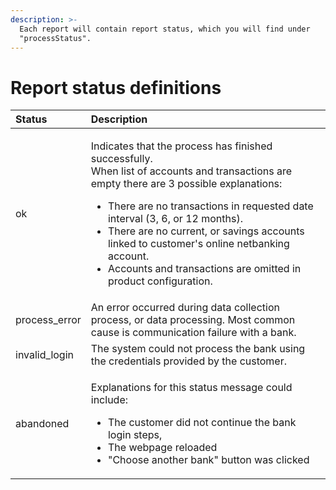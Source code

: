 ```yaml
---
description: >-
  Each report will contain report status, which you will find under
  "processStatus".
---
```


# Report status definitions

<table>
  <thead>
    <tr>
      <th style="text-align:left">Status</th>
      <th style="text-align:left">Description</th>
    </tr>
  </thead>
  <tbody>
    <tr>
      <td style="text-align:left">ok</td>
      <td style="text-align:left">
        <p>Indicates that the process has finished successfully.
          <br />When list of accounts and transactions are empty there are 3 possible
          explanations:</p>
        <ul>
          <li>There are no transactions in requested date interval (3, 6, or 12 months).</li>
          <li>There are no current, or savings accounts linked to customer&apos;s online
            netbanking account.</li>
          <li>Accounts and transactions are omitted in product configuration.</li>
        </ul>
      </td>
    </tr>
    <tr>
      <td style="text-align:left">process_error</td>
      <td style="text-align:left">An error occurred during data collection process, or data processing.
        Most common cause is communication failure with a bank.</td>
    </tr>
    <tr>
      <td style="text-align:left">invalid_login</td>
      <td style="text-align:left">The system could not process the bank using the credentials provided by
        the customer.</td>
    </tr>
    <tr>
      <td style="text-align:left">abandoned</td>
      <td style="text-align:left">
        <p>Explanations for this status message could include:</p>
        <ul>
          <li>The customer did not continue the bank login steps,</li>
          <li>The webpage reloaded</li>
          <li>&quot;Choose another bank&quot; button was clicked</li>
        </ul>
      </td>
    </tr>
  </tbody>
</table>